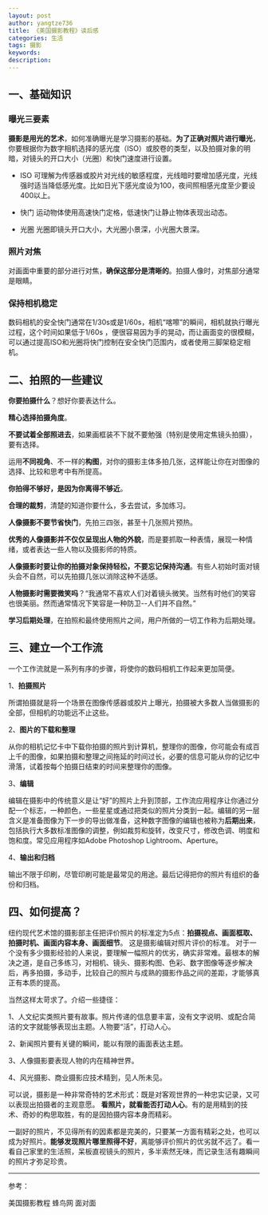 ```yaml
---
layout: post
author: yangtze736
title: 《美国摄影教程》读后感
categories: 生活
tags: 摄影
keywords:
description:
---
```


## 一、基础知识

### 曝光三要素

**摄影是用光的艺术**，如何准确曝光是学习摄影的基础。**为了正确对照片进行曝光**，你要根据你为数字相机选择的感光度（ISO）或胶卷的类型，以及拍摄对象的明暗，对镜头的开口大小（光圈）和快门速度进行设置。

- ISO 
可理解为传感器或胶片对光线的敏感程度，光线暗时要增加感光度，光线强时适当降低感光度。比如日光下感光度设为100，夜间照相感光度至少要设400以上。

- 快门 运动物体使用高速快门定格，低速快门让静止物体表现出动态。

- 光圈 光圈即镜头开口大小，大光圈小景深，小光圈大景深。

### 照片对焦

对画面中重要的部分进行对焦，**确保这部分是清晰的**。拍摄人像时，对焦部分通常是眼睛。

### 保持相机稳定

数码相机的安全快门通常在1/30s或是1/60s，相机“喀嚓”的瞬间，相机就执行曝光过程，这个时间如果低于1/60s ，便很容易因为手的晃动，而让画面变的很模糊，可以通过提高ISO和光圈将快门控制在安全快门范围内，或者使用三脚架稳定相机。

## 二、拍照的一些建议

**你要拍摄什么**？想好你要表达什么。

**精心选择拍摄角度**。

**不要试着全部照进去**，如果画框装不下就不要勉强（特别是使用定焦镜头拍摄），要有选择。

运用**不同视角**、不一样的**构图**，对你的摄影主体多拍几张，这样能让你在对图像的选择、比较和思考中有所提高。

**你拍得不够好，是因为你离得不够近**。

**合理的裁剪**，清楚的知道你要什么，多去尝试，多加练习。

**人像摄影不要节省快门**，先拍三四张，甚至十几张照片预热。

**优秀的人像摄影并不仅仅呈现出人物的外貌**，而是要抓取一种表情，展现一种情绪，或者表达一些人物以及摄影师的特质。

**人像摄影时要让你的拍摄对象保持轻松，不要忘记保持沟通**。有些人初始时面对镜头会不自然，可以先拍摄几张以消除这种不适感。

**人物摄影时需要微笑吗**？“我通常不喜欢人们对着镜头微笑。当然有时他们的笑容也很美丽。然而通常情况下笑容是一种防卫--人们并不自然。”

**学习后期处理**，在拍照和最终使用照片之间，用户所做的一切工作称为后期处理。

## 三、建立一个工作流

一个工作流就是一系列有序的步骤，将使你的数码相机工作起来更加简便。

1、**拍摄照片**

所谓拍摄就是将一个场景在图像传感器或胶片上曝光，拍摄被大多数人当做摄影的全部，但相机的功能远不止这些。

2、**图片的下载和整理**

从你的相机记忆卡中下载你拍摄的照片到计算机，整理你的图像，你可能会有成百上千的图像，如果拍摄和整理之间拖延的时间过长，必要的信息可能从你的记忆中滑落，试着按每个拍摄日结束的时间来整理你的图像。

3、**编辑**

编辑在摄影中的传统意义是让“好”的照片上升到顶部，工作流应用程序让你通过分配一个标志，一种颜色，一些星星或通过把类似的照片分类到一起。编辑的另一层含义是准备图像为下一步的导出做准备，这种数字图像的编辑也被称为**后期出来**，包括执行大多数标准图像的调整，例如裁剪和旋转，改变尺寸，修改色调、明度和饱和度。常见应用程序如Adobe Photoshop Lightroom、Aperture。

4、**输出和归档**

输出不限于印刷，尽管印刷可能是最常见的用途。最后记得把你的照片有组织的备份和归档。

## 四、如何提高？

纽约现代艺术馆的摄影部主任把评价照片的标准定为5点：**拍摄视点、画面框取、拍摄时机、画面内容本身、画面细节**。 这是摄影编辑对照片评价的标准。 对于一个没有多少摄影经验的人来说，要理解一幅照片的优劣，确实非常难。最根本的解决之道，是自己多练习，对相机、镜头、摄影构图、色彩、数字图像等逐步解决后，再多拍摄，多动手，比较自己的照片与成熟的摄影作品之间的差距，才能够真正有本质的提高。 

当然这样太苛求了。介绍一些捷径： 

1、人文纪实类照片要有故事。照片传递的信息要丰富，没有文字说明、或配合简洁的文字就能够表现出主题。人物要“活”，打动人心。 

2、新闻照片要有关键的瞬间，能以有限的画面表达主题。 

3、人像摄影要表现人物的内在精神世界。 

4、风光摄影、商业摄影应技术精到，见人所未见。 

可以说，摄影是一种非常奇特的艺术形式：既是对客观世界的一种忠实记录，又可以表现出拍摄者的主观意愿。 **看照片，就看能否打动人心**。有的是用精到的技术、奇妙的构思取胜，有的是因拍摄内容本身而精彩。 

一副好的照片，不见得所有的因素都是完美的，只要某一方面有精彩之处，也可以成为好照片。**能够发现照片哪里照得不好**，离能够评价照片的优劣就不远了。看一看自己家里的生活照，呆板直视镜头的照片，多半索然无味，而记录生活有趣瞬间的照片才弥足珍贵。

---

参考：

美国摄影教程 蜂鸟网 面对面
